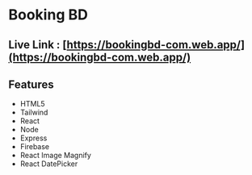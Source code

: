 # Booking BD

## Live Link : [https://bookingbd-com.web.app/](https://bookingbd-com.web.app/)

## Features

- HTML5
- Tailwind
- React
- Node
- Express
- Firebase
- React Image Magnify
- React DatePicker